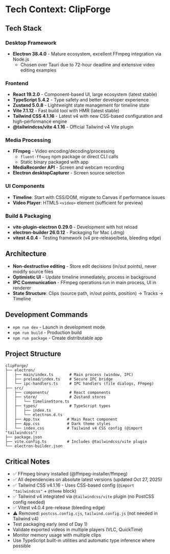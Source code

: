 # Tech Context: ClipForge

## Tech Stack

### Desktop Framework
- **Electron 38.4.0** - Mature ecosystem, excellent FFmpeg integration via Node.js
  - Chosen over Tauri due to 72-hour deadline and extensive video editing examples

### Frontend
- **React 19.2.0** - Component-based UI, large ecosystem (latest stable)
- **TypeScript 5.4.2** - Type safety and better developer experience
- **Zustand 5.0.8** - Lightweight state management for timeline state
- **Vite 7.1.12** - Fast build tool with HMR (latest stable)
- **Tailwind CSS 4.1.16** - Latest v4 with new CSS-based configuration and high-performance engine
- **@tailwindcss/vite 4.1.16** - Official Tailwind v4 Vite plugin

### Media Processing
- **FFmpeg** - Video encoding/decoding/processing
  - `fluent-ffmpeg` npm package or direct CLI calls
  - Static binary packaged with app
- **MediaRecorder API** - Screen and webcam recording
- **Electron desktopCapturer** - Screen source selection

### UI Components
- **Timeline**: Start with CSS/DOM, migrate to Canvas if performance issues
- **Video Player**: HTML5 `<video>` element (sufficient for preview)

### Build & Packaging
- **vite-plugin-electron 0.29.0** - Development with hot reload
- **electron-builder 26.0.12** - Packaging for Mac (.dmg)
- **vitest 4.0.4** - Testing framework (v4 pre-release/beta, bleeding edge)

## Architecture

- **Non-destructive editing** - Store edit decisions (in/out points), never modify source files
- **Optimistic UI** - Update timeline immediately, process in background
- **IPC Communication** - FFmpeg operations run in main process, UI in renderer
- **State Structure**: Clips (source path, in/out points, position) → Tracks → Timeline

## Development Commands
- `npm run dev` - Launch in development mode
- `npm run build` - Production build
- `npm run package` - Create distributable app

## Project Structure
```
clipForge/
├── electron/
│   ├── main/index.ts       # Main process (window, IPC)
│   ├── preload/index.ts    # Secure IPC bridge
│   └── ipc-handlers.ts     # IPC handlers (file dialogs, FFmpeg)
├── src/
│   ├── components/         # React components
│   ├── store/              # Zustand stores
│   │   └── timelineStore.ts
│   ├── types/              # TypeScript types
│   │   ├── index.ts
│   │   └── electron.d.ts
│   ├── App.tsx            # Main React component
│   ├── App.css            # Dark theme styles
│   └── index.css          # Tailwind v4 CSS config (@import "tailwindcss")
├── package.json
├── vite.config.ts         # Includes @tailwindcss/vite plugin
└── electron-builder.json
```

## Critical Notes
- ✅ FFmpeg binary installed (@ffmpeg-installer/ffmpeg)
- ✅ All dependencies on absolute latest versions (updated Oct 27, 2025)
- ✅ Tailwind CSS v4.1.16 - Uses CSS-based config (`@import "tailwindcss"` + `@theme` block)
- ✅ Tailwind v4 integrated via `@tailwindcss/vite` plugin (no PostCSS config needed)
- ✅ Vitest v4.0.4 pre-release (bleeding edge)
- ⚠️ Removed: `postcss.config.cjs`, `tailwind.config.js` (not needed in Tailwind v4)
- Test packaging early (end of Day 1)
- Validate exported videos in multiple players (VLC, QuickTime)
- Monitor memory usage with multiple clips
- Use TypeScript built-in utilities and automatic type inference where possible
